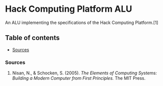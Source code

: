 # Hack Computing Platform ALU
An ALU implementing the specifications of the Hack Computing Platform.[1]

## Table of contents
* [Sources](#sources)

### Sources
1. Nisan, N., & Schocken, S. (2005). *The Elements of Computing Systems:
    Building a Modern Computer from First Principles.* The MIT Press.
